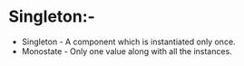 # Singleton:-

- Singleton - A component which is instantiated only once.
- Monostate - Only one value along with all the instances.
